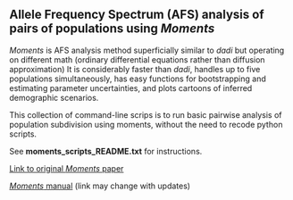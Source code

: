 ## Allele Frequency Spectrum (AFS) analysis of pairs of populations using *Moments*

*Moments* is AFS analysis method superficially similar to *dadi* but operating on different math (ordinary differential equations rather than diffusion approximation) It is considerably faster than *dadi*, handles up to five populations simultaneously, has easy functions for bootstrapping and estimating parameter uncertainties, and plots cartoons of inferred demographic scenarios.

This collection of command-line scrips is to run basic pairwise analysis of 
population subdivision using moments, without the need to recode python scripts. 

See **moments_scripts_README.txt** for instructions.

[Link to original *Moments* paper]( http://www.genetics.org/content/early/2017/05/08/genetics.117.200493)

[*Moments* manual](https://bitbucket.org/simongravel/moments/raw/efc4da3047226e3662dd43b525e41c85b93e90fd/doc/manual/manual.pdf) (link may change with updates)
